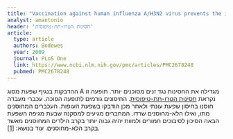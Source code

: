 ```yaml
---
title: "Vaccination against human influenza A/H3N2 virus prevents the induction of heterosubtypic immunity against lethal infection with avian influenza A/H5N1 virus"
analyst: amantonio
header: 'חסינות הטרו-תת-טיפוסית'
article:
  type: article
  authors: Bodewes
  year: 2009
  journal: PLoS One
  link: https://www.ncbi.nlm.nih.gov/pmc/articles/PMC2678248
  pubmed: PMC2678248
---
```


ההדבקות בנגיף שפעת מסוג A מגדילה את החסינות נגד זנים מסוכנים יותר. תופעה זו נקראת [חסינות הטרו-תת-טיפוסית](https://en.wikipedia.org/wiki/Heterosubtypic_immunity). החיסונים גורמים לתופעה הפוכה.
עכברי מעבדה חוסנו בחיסון שפעת עונתי ולאחר מכן הודבקו בשפעת העופות. העכברים המחוסנים מתו, ואילו הלא-מחוסנים שרדו.
המחברים מגיעים למסקנה שבעת מגיפה השפעת הבאה הסיכון לסיבוכים חמורים ולמוות יהיה גבוה יותר בקרב הילדים המחוסנים מאשר בקרב הלא-מחוסנים. עוד בנושא: [[1]](https://www.ncbi.nlm.nih.gov/pubmed/19879807).
